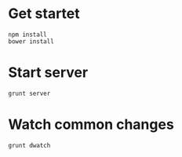 
# Get startet
	npm install
	bower install

# Start server
	grunt server

# Watch common changes
	grunt dwatch

